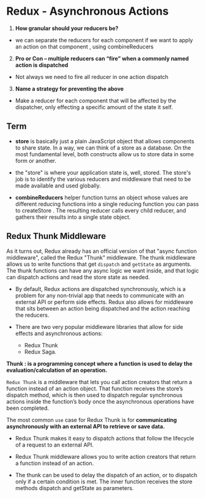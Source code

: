 # Redux - Asynchronous Actions


1. **How granular should your reducers be?**
-  we can separate the reducers for each component if we want to apply an action on that component , using combineReducers
2. **Pro or Con – multiple reducers can “fire” when a commonly named action is dispatched**
- Not always we need to fire all reducer in one action dispatch

3. **Name a strategy for preventing the above**
- Make a reducer for each component that will be affected by the dispatcher, only effecting a specific amount of the state it self.

## Term 
* **store** is basically just a plain JavaScript object that allows components to share state. In a way, we can think of a store as a database. On the most fundamental level, both constructs allow us to store data in some form or another.

* the "store" is where your application state is, well, stored. The store's job is to identify the various reducers and middleware that need to be made available and used globally.


* **combineReducers** helper function turns an object whose values are different reducing functions into a single reducing function you can pass to createStore . The resulting reducer calls every child reducer, and gathers their results into a single state object.

## Redux Thunk Middleware
As it turns out, Redux already has an official version of that "async function middleware", called the Redux "Thunk" middleware. The thunk middleware allows us to write functions that get `dispatch` and `getState` as arguments. The thunk functions can have any async logic we want inside, and that logic can dispatch actions and read the store state as needed.


- By default, Redux actions are dispatched synchronously, which is a problem for any non-trivial app that needs to communicate with an external API or perform side effects. Redux also allows for middleware that sits between an action being dispatched and the action reaching the reducers.

- There are two very popular middleware libraries that allow for side effects and asynchronous actions: 
   - Redux Thunk 
   -  Redux Saga. 

**Thunk : is a programming concept where a function is used to delay the evaluation/calculation of an operation.**

`Redux Thunk` is a middleware that lets you call action creators that return a function instead of an action object. That function receives the store’s dispatch method, which is then used to dispatch regular synchronous actions inside the function’s body once the asynchronous operations have been completed.

The most common `use` case for Redux Thunk is for **communicating asynchronously with an external API to retrieve or save data.**

- Redux Thunk makes it easy to dispatch actions that follow the lifecycle of a request to an external API.

- Redux Thunk middleware allows you to write action creators that return a function instead of an action.
  
 - The thunk can be used to delay the dispatch of an action, or to dispatch only if a certain condition is met. The inner function receives the store methods dispatch and getState as parameters.
